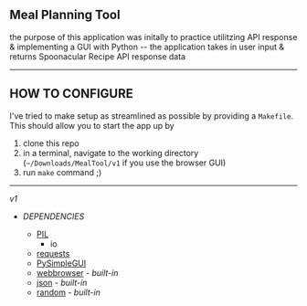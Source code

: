## Meal Planning Tool ##

the purpose of this application was initally to practice utilitzing API response 
& implementing a GUI with Python
-- the application takes in user input & returns Spoonacular Recipe API response data

---

## HOW TO CONFIGURE ##
I've tried to make setup as streamlined as possible by providing a `Makefile`.
This should allow you to start the app up by 
1. clone this repo
2. in a terminal, navigate to the working directory (`~/Downloads/MealTool/v1` if you use the browser GUI)
3. run `make` command ;)

---

_v1_

* _DEPENDENCIES_

  * [PIL](https://pillow.readthedocs.io)
    * io 
  * [requests](https://requests.readthedocs.io)
  * [PySimpleGUI](https://pysimplegui.org)
  * [webbrowser](https://docs.python.org/3/library/webbrowser.html) - _built-in_
  * [json](https://docs.python.org/3/library/json.html) - _built-in_
  * [random](https://docs.python.org/3/library/random.html) - _built-in_
